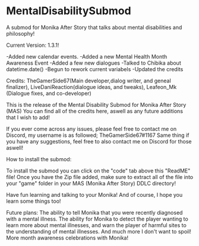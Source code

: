 # MentalDisabilitySubmod
A submod for Monika After Story that talks about mental disabilities and philosophy!

Current Version: 1.3.1!

-Added new calendar events.
-Added a new Mental Health Month Awareness Event
-Added a few new dialogues
-Talked to Chibika about datetime.date()
-Begun to rework current variabels
-Updated the credits

Credits:
TheGamerSide67(Main developer,dialog writer, and geneal finalizer), LiveDaniReaction(dialogue ideas, and tweaks), Leafeon_Mk (Dialogue fixes, and co-developer)


This is the release of the Mental Disability Submod for Monika After Story (MAS)
You can find all of the credits here, aswell as any future additions that I wish to add!

If you ever come across any issues, please feel free to contact me on Discord, my username is as followed; TheGamerSide67#1167
Same thing if you have any suggestions, feel free to also contact me on Discord for those aswell!

How to install the submod:

  To install the submod you can click on the "code" tab above this "ReadME" file!
  Once you have the Zip file added, make sure to extract all of the file into your "game" folder in your MAS (Monika After Story) DDLC directory!

Have fun learning and talking to your Monika!
And of course, I hope you learn some things too!


Future plans:
The ability to tell Monika that you were recently diagnosed with a mental illness.
The ability for Monika to detect the player wanting to learn more about mental illnesses, and warn the player of harmful sites to the understanding of mental illnesses.
And much more I don't want to spoil!
More month awareness celebrations with Monika!


